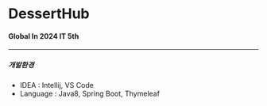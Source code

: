 # DessertHub

#### Global In 2024 IT 5th
---
##### 개발환경
- IDEA : Intellij, VS Code
- Language : Java8, Spring Boot, Thymeleaf

